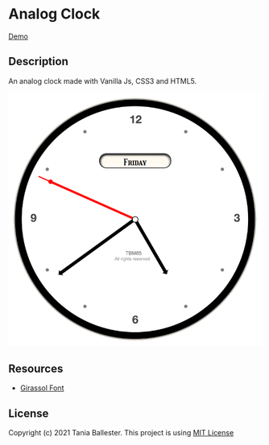 # Analog Clock
[Demo](https://tbm85.github.io/Demo-Analog-Clock/)

## Description
An analog clock made with Vanilla Js, CSS3 and HTML5.

![Analog Clock](images/Analog-Clock.png)

## Resources
* [Girassol Font](https://fonts.google.com/specimen/Girassol#standard-styles)

## License
Copyright (c) 2021 Tania Ballester. This project is using [MIT License](LICENSE.md)